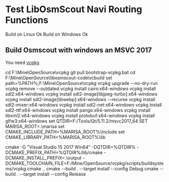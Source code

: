 # Test LibOsmScout Navi Routing Functions
Build on Linux Ok
Build on Windows Ok

## Build Osmscout with windows an MSVC 2017

You need [vcpkg](https://github.com/Microsoft/vcpkg) 

cd F:\Mine\OpenSource\vcpkg
git pull
bootstrap-vcpkg.bat
cd F:\Mine\OpenSource\libosmscout-code\vcbuild
set path=%PATH%;F:\Mine\OpenSource\vcpkg
vcpkg upgrade --no-dry-run
vcpkg remove --outdated
vcpkg install cairo:x64-windows
vcpkg install sdl2:x64-windows
vcpkg install sdl2-image[libjpeg-turbo]:x64-windows
vcpkg install sdl2-image[libwebp]:x64-windows --recurse
vcpkg install sdl2-mixer:x64-windows
vcpkg install sdl2-net:x64-windows
vcpkg install sdl2-ttf:x64-windows
vcpkg install pango:x64-windows
vcpkg install libxml2:x64-windows
vcpkg install protobuf:x64-windows
vcpkg install glfw3:x64-windows
set QTDIR=F:/Tools/Qt/5.11.2/msvc2017_64
SET MARISA_ROOT=.\marisa
set CMAKE_INCLUDE_PATH=%MARISA_ROOT%\include
set CMAKE_LIBRARY_PATH=%MARISA_ROOT%\lib

cmake -G "Visual Studio 15 2017 Win64" -DQTDIR=%QTDIR% -DCMAKE_PREFIX_PATH=%QTDIR%/lib/cmake -DCMAKE_INSTALL_PREFIX=.\output -DCMAKE_TOOLCHAIN_FILE=F:/Mine/OpenSource/vcpkg/scripts/buildsystems/vcpkg.cmake ..
cmake --build . --target install --config Debug
cmake --build . --target install --config Release